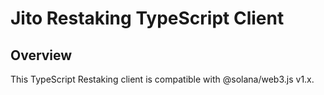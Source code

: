 # Jito Restaking TypeScript Client

## Overview

This TypeScript Restaking client is compatible with @solana/web3.js v1.x.